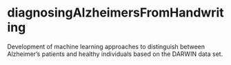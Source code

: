 # diagnosingAlzheimersFromHandwriting
Development of machine learning approaches to distinguish between Alzheimer’s patients and healthy individuals based on the DARWIN data set.

